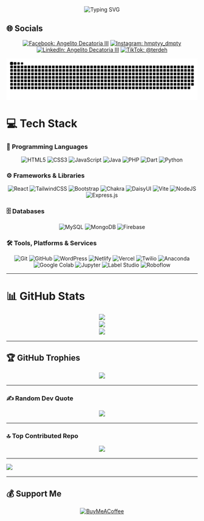 <div align="center">
  <img src="https://readme-typing-svg.demolab.com?font=Fira+Code&weight=600&size=28&duration=2000&pause=500&color=FF1493&center=true&vCenter=true&width=500&lines=Hi,+I'm+Thirdy!;Full+Stack+Developer+%7C+Student;Web+%7C+Mobile+Dev" alt="Typing SVG" />
</div>

## 🌐 Socials
<div align="center">
  
[![Facebook: Angelito Decatoria III](https://img.shields.io/badge/Facebook-Angelito%20Decatoria%20III-1877F2?logo=facebook&logoColor=white)](https://facebook.com/angelo.decatoria.5)
[![Instagram: hmptyy_dmpty](https://img.shields.io/badge/Instagram-hmptyy__dmpty-E4405F?logo=instagram&logoColor=white)](https://instagram.com/hmptyy_dmpty)
[![LinkedIn: Angelito Decatoria III](https://img.shields.io/badge/LinkedIn-Angelito%20Decatoria%20III-0077B5?logo=linkedin&logoColor=white)](https://linkedin.com/in/angelitodecatoria)
[![TikTok: @terdeh](https://img.shields.io/badge/TikTok-%40terdeh-000000?logo=tiktok&logoColor=white)](https://tiktok.com/@terdeh)

</div>

<div align="center">
  <img src="https://github.com/onetwothird/onetwothird/blob/output/github-snake-dark.svg" alt="snake gif" />
</div>

# 💻 Tech Stack

### 🧠 Programming Languages
<div align="center">
  
![HTML5](https://img.shields.io/badge/html5-%23E34F26.svg?style=for-the-badge&logo=html5&logoColor=white)
![CSS3](https://img.shields.io/badge/css3-%231572B6.svg?style=for-the-badge&logo=css3&logoColor=white)
![JavaScript](https://img.shields.io/badge/javascript-%23323330.svg?style=for-the-badge&logo=javascript&logoColor=%23F7DF1E)
![Java](https://img.shields.io/badge/java-%23ED8B00.svg?style=for-the-badge&logo=openjdk&logoColor=white)
![PHP](https://img.shields.io/badge/php-%23777BB4.svg?style=for-the-badge&logo=php&logoColor=white)
![Dart](https://img.shields.io/badge/dart-%230175C2.svg?style=for-the-badge&logo=dart&logoColor=white)
![Python](https://img.shields.io/badge/python-%233776AB.svg?style=for-the-badge&logo=python&logoColor=white)

</div>

### ⚙️ Frameworks & Libraries
<div align="center">
  
![React](https://img.shields.io/badge/react-%2320232a.svg?style=for-the-badge&logo=react&logoColor=%2361DAFB)
![TailwindCSS](https://img.shields.io/badge/tailwindcss-%2338B2AC.svg?style=for-the-badge&logo=tailwind-css&logoColor=white)
![Bootstrap](https://img.shields.io/badge/bootstrap-%238511FA.svg?style=for-the-badge&logo=bootstrap&logoColor=white)
![Chakra](https://img.shields.io/badge/chakra-%234ED1C5.svg?style=for-the-badge&logo=chakraui&logoColor=white)
![DaisyUI](https://img.shields.io/badge/daisyui-5A0EF8?style=for-the-badge&logo=daisyui&logoColor=white)
![Vite](https://img.shields.io/badge/vite-%23646CFF.svg?style=for-the-badge&logo=vite&logoColor=white)
![NodeJS](https://img.shields.io/badge/node.js-6DA55F?style=for-the-badge&logo=node.js&logoColor=white)
![Express.js](https://img.shields.io/badge/express.js-%23404d59.svg?style=for-the-badge&logo=express&logoColor=%2361DAFB)

</div>

### 🗄️ Databases
<div align="center">
  
![MySQL](https://img.shields.io/badge/mysql-4479A1.svg?style=for-the-badge&logo=mysql&logoColor=white)
![MongoDB](https://img.shields.io/badge/MongoDB-%234ea94b.svg?style=for-the-badge&logo=mongodb&logoColor=white)
![Firebase](https://img.shields.io/badge/firebase-%23039BE5.svg?style=for-the-badge&logo=firebase)

</div>

### 🛠️ Tools, Platforms & Services
<div align="center">

![Git](https://img.shields.io/badge/git-%23F05033.svg?style=for-the-badge&logo=git&logoColor=white)
![GitHub](https://img.shields.io/badge/github-%23121011.svg?style=for-the-badge&logo=github&logoColor=white)
![WordPress](https://img.shields.io/badge/WordPress-%23117AC9.svg?style=for-the-badge&logo=WordPress&logoColor=white)
![Netlify](https://img.shields.io/badge/netlify-%23000000.svg?style=for-the-badge&logo=netlify&logoColor=#00C7B7)
![Vercel](https://img.shields.io/badge/vercel-%23000000.svg?style=for-the-badge&logo=vercel&logoColor=white)
![Twilio](https://img.shields.io/badge/Twilio-F22F46?style=for-the-badge&logo=Twilio&logoColor=white)
![Anaconda](https://img.shields.io/badge/Anaconda-%2344A833.svg?style=for-the-badge&logo=anaconda&logoColor=white)
![Google Colab](https://img.shields.io/badge/Google%20Colab-F9AB00?style=for-the-badge&logo=googlecolab&logoColor=white)
![Jupyter](https://img.shields.io/badge/Jupyter-%23F37626.svg?style=for-the-badge&logo=jupyter&logoColor=white)
![Label Studio](https://img.shields.io/badge/Label%20Studio-FF6D00?style=for-the-badge&logo=labelstudio&logoColor=white)
![Roboflow](https://img.shields.io/badge/Roboflow-3C3C3C?style=for-the-badge&logo=roboflow&logoColor=white)

</div>

---

# 📊 GitHub Stats
<div align="center">

![](https://github-readme-stats.vercel.app/api?username=onetwothird&theme=dark&hide_border=false&include_all_commits=true&count_private=false)  
![](https://nirzak-streak-stats.vercel.app/?user=onetwothird&theme=dark&hide_border=false)  
![](https://github-readme-stats.vercel.app/api/top-langs/?username=onetwothird&theme=dark&hide_border=false&layout=compact)

</div>

---

## 🏆 GitHub Trophies
<div align="center">

![](https://github-profile-trophy.vercel.app/?username=onetwothird&theme=radical&no-frame=false&no-bg=true&margin-w=4)

</div>

---

### ✍️ Random Dev Quote
<div align="center">

![](https://quotes-github-readme.vercel.app/api?type=horizontal&theme=radical)

</div>

---

### 🔝 Top Contributed Repo
<div align="center">

![](https://github-contributor-stats.vercel.app/api?username=onetwothird&limit=5&theme=dark&combine_all_yearly_contributions=true)

</div>

---

[![](https://visitcount.itsvg.in/api?id=onetwothird&icon=0&color=0)](https://visitcount.itsvg.in)

---

## 💰 Support Me
<div align="center">

[![BuyMeACoffee](https://img.shields.io/badge/Buy%20Me%20a%20Coffee-ffdd00?style=for-the-badge&logo=buy-me-a-coffee&logoColor=black)](https://buymeacoffee.com/onetwothird)  

</div>
